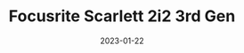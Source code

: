 ---
title: "Focusrite Scarlett 2i2 3rd Gen"
linkTitle: "Focusrite 2i2"
date: 2023-01-22
weight: 2
description: >
  En beskrivelse av USB-lydkortet som brukes på innspillingsrommet. Vi har også en til utesendinger.
---